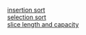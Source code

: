 [insertion sort](https://go.dev/play/p/5DsDHPD4rUC)  
[selection sort](https://go.dev/play/p/m2pMvCYAirR)  
[slice length and capacity](https://go.dev/play/p/LfWLVdSkK5E)
